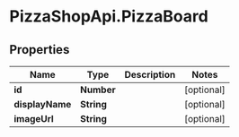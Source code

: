 # PizzaShopApi.PizzaBoard

## Properties

Name | Type | Description | Notes
------------ | ------------- | ------------- | -------------
**id** | **Number** |  | [optional] 
**displayName** | **String** |  | [optional] 
**imageUrl** | **String** |  | [optional] 


